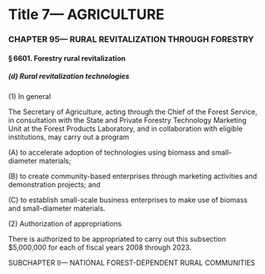 
# Title 7— AGRICULTURE
### CHAPTER 95— RURAL REVITALIZATION THROUGH FORESTRY
#### § 6601. Forestry rural revitalization
##### (d) Rural revitalization technologies

(1) In general

The Secretary of Agriculture, acting through the Chief of the Forest Service, in consultation with the State and Private Forestry Technology Marketing Unit at the Forest Products Laboratory, and in collaboration with eligible institutions, may carry out a program

(A) to accelerate adoption of technologies using biomass and small-diameter materials;

(B) to create community-based enterprises through marketing activities and demonstration projects; and

(C) to establish small-scale business enterprises to make use of biomass and small-diameter materials.

(2) Authorization of appropriations

There is authorized to be appropriated to carry out this subsection $5,000,000 for each of fiscal years 2008 through 2023.

SUBCHAPTER II— NATIONAL FOREST-DEPENDENT RURAL COMMUNITIES
